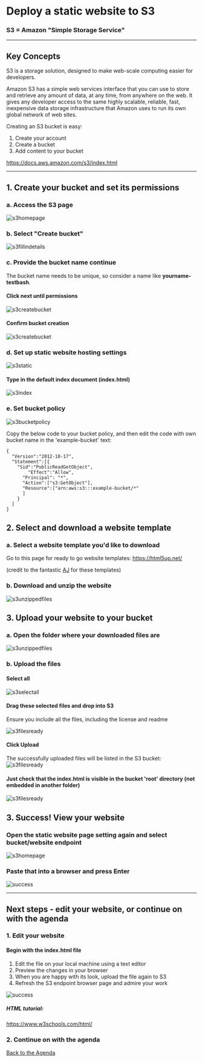 # Deploy a static website to S3

### S3 = Amazon "Simple Storage Service"

***
## Key Concepts

S3 is a storage solution, designed to make web-scale computing easier for developers.

Amazon S3 has a simple web services interface that you can use to store and retrieve any amount of data, at any time, from anywhere on the web. It gives any developer access to the same highly scalable, reliable, fast, inexpensive data storage infrastructure that Amazon uses to run its own global network of web sites.

Creating an S3 bucket is easy:
1. Create your account
2. Create a bucket
3. Add content to your bucket

https://docs.aws.amazon.com/s3/index.html

***
## 1. Create your bucket and set its permissions


### a. Access the S3 page
![s3homepage](images/2-1-S3/s3homepage.png)


### b. Select "Create bucket"
![s3fillindetails](images/2-1-S3/s3nameregion.png)


### c. Provide the bucket name continue

The bucket name needs to be unique, so consider a name like **yourname-testbash**.

#### Click next until permissions

![s3createbucket](images/2-1-S3/s3permissions.png)

#### Confirm bucket creation

![s3createbucket](images/2-1-S3/s3createbucket.png)

### d. Set up static website hosting settings
![s3static](images/2-1-S3/s3staticwebsitehosting.png)

#### Type in the default index document (index.html)
![s3index](images/2-1-S3/s3indexhtml.png)

### e. Set bucket policy
![s3bucketpolicy](images/2-1-S3/s3bucketpolicy.png)

Copy the below code to your bucket policy, and then edit the code with own bucket name in the 'example-bucket' text:

```
{
  "Version":"2012-10-17",
  "Statement":[{
	"Sid":"PublicReadGetObject",
        "Effect":"Allow",
	  "Principal": "*",
      "Action":["s3:GetObject"],
      "Resource":["arn:aws:s3:::example-bucket/*"
      ]
    }
  ]
}
```

## 2. Select and download a website template

### a. Select a website template you'd like to download

Go to this page for ready to go website templates: https://html5up.net/

(credit to the fantastic [AJ](https://twitter.com/ajlkn) for these templates)

### b. Download and unzip the website
![s3unzippedfiles](images/2-1-S3/s3extractedfiles.png)

## 3. Upload your website to your bucket

### a. Open the folder where your downloaded files are
![s3unzippedfiles](images/2-1-S3/s3extractedfiles.png)

### b. Upload the files

#### Select all
![s3selectall](images/2-1-S3/s3selectallfiles.png)


#### Drag these selected files and drop into S3

Ensure you include all the files, including the license and readme

![s3filesready](images/2-1-S3/s3readyforupload.png)

#### Click Upload

The successfully uploaded files will be listed in the S3 bucket:
![s3filesready](images/2-1-S3/s3filesuploaded.png)

#### Just check that the index.html is visible in the bucket 'root' directory (not embedded in another folder)
![s3filesready](images/2-1-S3/s3checkindex.png)

## 3. Success! View your website
### Open the static website page setting again and select bucket/website endpoint
![s3homepage](images/2-1-S3/s3linktowebsite.png)

### Paste that into a browser and press Enter
![success](images/2-1-S3/s3success.png)

***

## Next steps - edit your website, or continue on with the agenda

### 1. Edit your website

#### Begin with the index.html file
1. Edit the file on your local machine using a text editor
2. Preview the changes in your browser
3. When you are happy with its look, upload the file again to S3
4. Refresh the S3 endpoint browser page and admire your work

![success](images/2-1-S3/s3success.png)

##### HTML tutorial:
https://www.w3schools.com/html/

### 2. Continue on with the agenda
[Back to the Agenda](1-0-Agenda.md)
